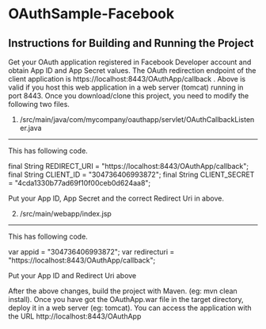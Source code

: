 # OAuthSample-Facebook

Instructions for Building and Running the Project
-------------------------------------------------
Get your OAuth application registered in Facebook Developer account and obtain App ID and App Secret values.
The OAuth redirection endpoint of the client application is https://localhost:8443/OAuthApp/callback .
Above is valid if you host this web application in a web server (tomcat) running in port 8443.
Once you download/clone this project, you need to modify the following two files.

1. /src/main/java/com/mycompany/oauthapp/servlet/OAuthCallbackListener.java
---------------------------------------------------------------------------

This has following code.

 final String REDIRECT_URI = "https://localhost:8443/OAuthApp/callback";
 final String CLIENT_ID = "304736406993872";
 final String CLIENT_SECRET = "4cda1330b77ad69f10f00ceb0d624aa8";
 
Put your App ID, App Secret and the correct Redirect Uri in above.

2. /src/main/webapp/index.jsp
------------------------------

This has following code. 
 
 var appid = "304736406993872";
 var redirecturi = "https://localhost:8443/OAuthApp/callback";

Put your App ID and Redirect Uri above 


After the above changes, build the project with Maven. (eg: mvn clean install).
Once you have got the OAuthApp.war file in the target directory, deploy it in a web server (eg: tomcat).
You can access the application with the URL http://localhost:8443/OAuthApp 





